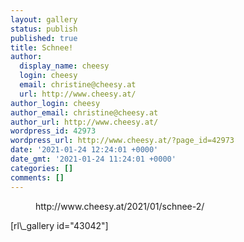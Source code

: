 ```yaml
---
layout: gallery
status: publish
published: true
title: Schnee!
author:
  display_name: cheesy
  login: cheesy
  email: christine@cheesy.at
  url: http://www.cheesy.at/
author_login: cheesy
author_email: christine@cheesy.at
author_url: http://www.cheesy.at/
wordpress_id: 42973
wordpress_url: http://www.cheesy.at/?page_id=42973
date: '2021-01-24 12:24:01 +0000'
date_gmt: '2021-01-24 11:24:01 +0000'
categories: []
comments: []
---
```

<!-- wp:core-embed/wordpress {"url":"http://www.cheesy.at/2021/01/schnee-2/","type":"rich","providerNameSlug":"cheesy-at","className":""} -->
<figure class="wp-block-embed-wordpress wp-block-embed is-type-rich is-provider-cheesy-at">
<div class="wp-block-embed__wrapper">
http://www.cheesy.at/2021/01/schnee-2/
</div>
</figure>
<!-- /wp:core-embed/wordpress -->
<!-- wp:paragraph -->
[rl\_gallery id="43042"]
<!-- /wp:paragraph -->
